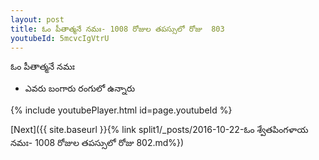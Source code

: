 ```yaml
---
layout: post
title: ఓం పీతాత్మనే నమః- 1008 రోజుల తపస్సులో రోజు  803
youtubeId: 5mcvcIgVtrU
---
```

 
 
 ఓం పీతాత్మనే నమః  
 
 -  ఎవరు బంగారు రంగులో ఉన్నారు 
 
  
 
  
 
 
 
 
 
 


{% include youtubePlayer.html id=page.youtubeId %}
 
[Next]({{ site.baseurl }}{% link  split1/_posts/2016-10-22-ఓం శ్వేతపింగళాయ నమః- 1008 రోజుల తపస్సులో రోజు  802.md%})
 
